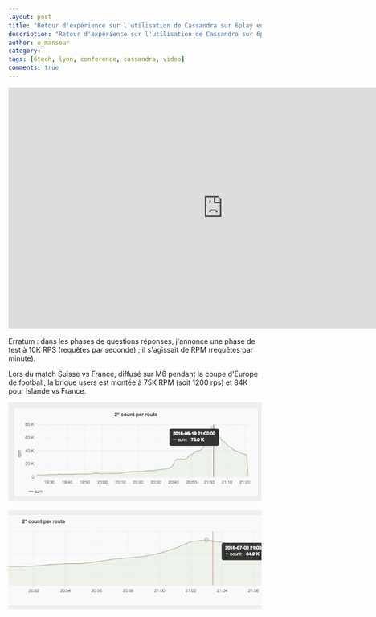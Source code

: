 ```yaml
---
layout: post
title: "Retour d'expérience sur l'utilisation de Cassandra sur 6play en vidéo"
description: "Retour d'expérience sur l'utilisation de Cassandra sur 6play en vidéo"
author: o_mansour 
category:
tags: [6tech, lyon, conference, cassandra, video]
comments: true
---
```


<iframe width="853" height="480" src="https://www.youtube.com/embed/dOOjUNnwLC4" frameborder="0" allowfullscreen></iframe>

Erratum : dans les phases de questions réponses, j'annonce une phase de test à 10K RPS (requêtes par seconde) ; il s'agissait de RPM (requêtes par minute).
 
Lors du match Suisse vs France, diffusé sur M6 pendant la coupe d'Europe de football, la brique users est montée à 75K RPM (soit 1200 rps) et 84K pour Islande vs France.

![75K rpm](/tech.bedrockstreaming.com/public/images/posts/rex-cassandra/75K.jpg)

![84K rpm](/tech.bedrockstreaming.com/public/images/posts/rex-cassandra/84K.jpg)


  

